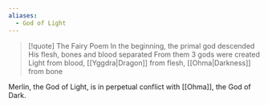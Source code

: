 ```yaml
---
aliases:
  - God of Light
---
```

>[!quote] The Fairy Poem
>In the beginning, the primal god descended
>His flesh, bones and blood separated
>From them 3 gods were created
>Light from blood, [[Yggdra|Dragon]] from flesh, [[Ohma|Darkness]] from bone

Merlin, the God of Light, is in perpetual conflict with [[Ohma]], the God of Dark.